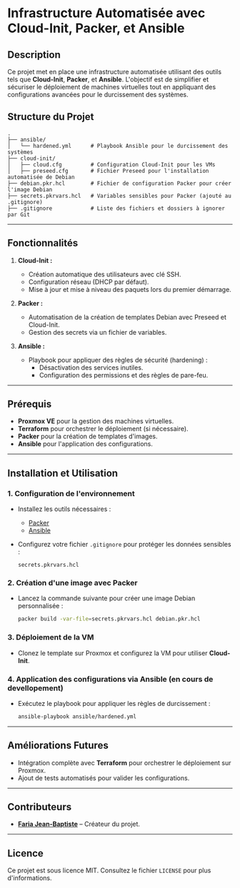 # **Infrastructure Automatisée avec Cloud-Init, Packer, et Ansible**

## **Description**

Ce projet met en place une infrastructure automatisée utilisant des outils tels que **Cloud-Init**, **Packer**, et **Ansible**. L'objectif est de simplifier et sécuriser le déploiement de machines virtuelles tout en appliquant des configurations avancées pour le durcissement des systèmes.

## **Structure du Projet**

```plaintext
.
├── ansible/
│   └── hardened.yml      # Playbook Ansible pour le durcissement des systèmes
├── cloud-init/
│   ├── cloud.cfg         # Configuration Cloud-Init pour les VMs
│   ├── preseed.cfg       # Fichier Preseed pour l'installation automatisée de Debian
├── debian.pkr.hcl        # Fichier de configuration Packer pour créer l'image Debian
├── secrets.pkrvars.hcl   # Variables sensibles pour Packer (ajouté au .gitignore)
├── .gitignore            # Liste des fichiers et dossiers à ignorer par Git
```

---

## **Fonctionnalités**

1. **Cloud-Init :**
   - Création automatique des utilisateurs avec clé SSH.
   - Configuration réseau (DHCP par défaut).
   - Mise à jour et mise à niveau des paquets lors du premier démarrage.

2. **Packer :**
   - Automatisation de la création de templates Debian avec Preseed et Cloud-Init.
   - Gestion des secrets via un fichier de variables.

3. **Ansible :**
   - Playbook pour appliquer des règles de sécurité (hardening) :
     - Désactivation des services inutiles.
     - Configuration des permissions et des règles de pare-feu.

---

## **Prérequis**

- **Proxmox VE** pour la gestion des machines virtuelles.
- **Terraform** pour orchestrer le déploiement (si nécessaire).
- **Packer** pour la création de templates d'images.
- **Ansible** pour l'application des configurations.

---

## **Installation et Utilisation**

### 1. **Configuration de l'environnement**

- Installez les outils nécessaires :
  - [Packer](https://www.packer.io/)
  - [Ansible](https://www.ansible.com/)
- Configurez votre fichier `.gitignore` pour protéger les données sensibles :

  ```plaintext
  secrets.pkrvars.hcl
  ```

### 2. **Création d'une image avec Packer**

- Lancez la commande suivante pour créer une image Debian personnalisée :

  ```bash
  packer build -var-file=secrets.pkrvars.hcl debian.pkr.hcl
  ```

### 3. **Déploiement de la VM**

- Clonez le template sur Proxmox et configurez la VM pour utiliser **Cloud-Init**.

### 4. **Application des configurations via Ansible (en cours de devellopement)**

- Exécutez le playbook pour appliquer les règles de durcissement :

  ```bash
  ansible-playbook ansible/hardened.yml
  ```

---

## **Améliorations Futures**

- Intégration complète avec **Terraform** pour orchestrer le déploiement sur Proxmox.
- Ajout de tests automatisés pour valider les configurations.

---

## **Contributeurs**

- **[Faria Jean-Baptiste](https://www.linkedin.com/in/faria-jean-baptiste/)** – Créateur du projet.

---

## **Licence**

Ce projet est sous licence MIT. Consultez le fichier `LICENSE` pour plus d'informations.
